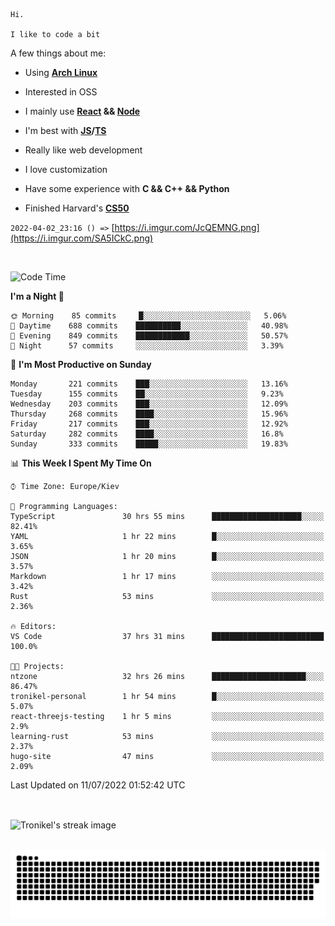 ```
Hi.

I like to code a bit
```

A few things about me:

-   Using **[Arch Linux](https://archlinux.org/)**

-   Interested in OSS

-   I mainly use **[React](https://reactjs.org/) && [Node](https://nodejs.org/en/)**

-   I'm best with **[JS](https://www.javascript.com/)/[TS](https://www.typescriptlang.org/)**

-   Really like web development

-   I love customization

-   Have some experience with **C && C++ && Python**

-   Finished Harvard's **[CS50](https://cs50.harvard.edu)**

`2022-04-02_23:16 () =>` [https://i.imgur.com/JcQEMNG.png](https://i.imgur.com/SA5ICkC.png)

<br>

<!--START_SECTION:waka-->
![Code Time](http://img.shields.io/badge/Code%20Time-0%20secs-blue)

**I'm a Night 🦉** 

```text
🌞 Morning    85 commits     █░░░░░░░░░░░░░░░░░░░░░░░░   5.06% 
🌆 Daytime    688 commits    ██████████░░░░░░░░░░░░░░░   40.98% 
🌃 Evening    849 commits    ████████████░░░░░░░░░░░░░   50.57% 
🌙 Night      57 commits     ░░░░░░░░░░░░░░░░░░░░░░░░░   3.39%

```
📅 **I'm Most Productive on Sunday** 

```text
Monday       221 commits    ███░░░░░░░░░░░░░░░░░░░░░░   13.16% 
Tuesday      155 commits    ██░░░░░░░░░░░░░░░░░░░░░░░   9.23% 
Wednesday    203 commits    ███░░░░░░░░░░░░░░░░░░░░░░   12.09% 
Thursday     268 commits    ████░░░░░░░░░░░░░░░░░░░░░   15.96% 
Friday       217 commits    ███░░░░░░░░░░░░░░░░░░░░░░   12.92% 
Saturday     282 commits    ████░░░░░░░░░░░░░░░░░░░░░   16.8% 
Sunday       333 commits    █████░░░░░░░░░░░░░░░░░░░░   19.83%

```


📊 **This Week I Spent My Time On** 

```text
⌚︎ Time Zone: Europe/Kiev

💬 Programming Languages: 
TypeScript               30 hrs 55 mins      ████████████████████░░░░░   82.41% 
YAML                     1 hr 22 mins        █░░░░░░░░░░░░░░░░░░░░░░░░   3.65% 
JSON                     1 hr 20 mins        █░░░░░░░░░░░░░░░░░░░░░░░░   3.57% 
Markdown                 1 hr 17 mins        ░░░░░░░░░░░░░░░░░░░░░░░░░   3.42% 
Rust                     53 mins             ░░░░░░░░░░░░░░░░░░░░░░░░░   2.36%

🔥 Editors: 
VS Code                  37 hrs 31 mins      █████████████████████████   100.0%

🐱‍💻 Projects: 
ntzone                   32 hrs 26 mins      █████████████████████░░░░   86.47% 
tronikel-personal        1 hr 54 mins        █░░░░░░░░░░░░░░░░░░░░░░░░   5.07% 
react-threejs-testing    1 hr 5 mins         ░░░░░░░░░░░░░░░░░░░░░░░░░   2.9% 
learning-rust            53 mins             ░░░░░░░░░░░░░░░░░░░░░░░░░   2.37% 
hugo-site                47 mins             ░░░░░░░░░░░░░░░░░░░░░░░░░   2.09%

```


 Last Updated on 11/07/2022 01:52:42 UTC
<!--END_SECTION:waka-->

<br>

<p><img align="center" src="https://github-readme-streak-stats.herokuapp.com/?user=Tronikelis&theme=dark" alt="Tronikel's streak image" /></p>

<br>

<img title="" src="https://raw.githubusercontent.com/Tronikelis/Tronikelis/output/github-contribution-grid-snake.svg" alt="very cool snake thingey" data-align="left">
